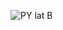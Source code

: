![PY lat B](https://user-images.githubusercontent.com/99664611/153895575-739a86d8-5515-4fb0-aa5a-9a7c2bd09bc7.png)
